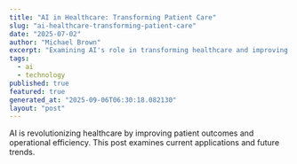 ```yaml
---
title: "AI in Healthcare: Transforming Patient Care"
slug: "ai-healthcare-transforming-patient-care"
date: "2025-07-02"
author: "Michael Brown"
excerpt: "Examining AI's role in transforming healthcare and improving patient outcomes."
tags:
  - ai
  - technology
published: true
featured: true
generated_at: "2025-09-06T06:30:18.082130"
layout: "post"
---
```


AI is revolutionizing healthcare by improving patient outcomes and operational efficiency. This post examines current applications and future trends.